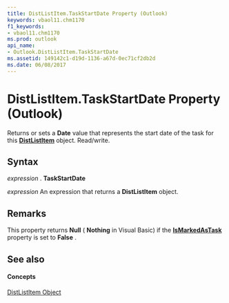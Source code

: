 ```yaml
---
title: DistListItem.TaskStartDate Property (Outlook)
keywords: vbaol11.chm1170
f1_keywords:
- vbaol11.chm1170
ms.prod: outlook
api_name:
- Outlook.DistListItem.TaskStartDate
ms.assetid: 149142c1-d19d-1136-a67d-0ec71cf2db2d
ms.date: 06/08/2017
---
```



# DistListItem.TaskStartDate Property (Outlook)

Returns or sets a **Date** value that represents the start date of the task for this **[DistListItem](distlistitem-object-outlook.md)** object. Read/write.


## Syntax

 _expression_ . **TaskStartDate**

 _expression_ An expression that returns a **DistListItem** object.


## Remarks

This property returns **Null** ( **Nothing** in Visual Basic) if the **[IsMarkedAsTask](distlistitem-ismarkedastask-property-outlook.md)** property is set to **False** .


## See also


#### Concepts


[DistListItem Object](distlistitem-object-outlook.md)

